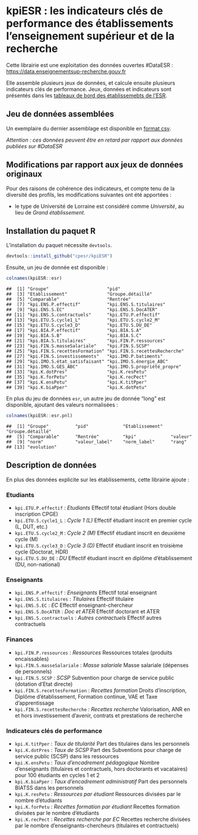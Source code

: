 kpiESR : les indicateurs clés de performance des établissements
l’enseignement supérieur et de la recherche
================

Cette librairie est une exploitation des données ouvertes \#DataESR :
<https://data.enseignementsup-recherche.gouv.fr>

Elle assemble plusieurs jeux de données, et calcule ensuite plusieurs
indicateurs clés de performance. Jeux, données et indicateurs sont
présentés dans les [tableaux de bord des établissemebts de
l’ESR](https://github.com/cpesr/tdbESR-rapport).

## Jeu de données assemblées

Un exemplaire du dernier assemblage est disponible en [format
csv](data/fr-cpesr-kpiesr.csv).

*Attention : ces données peuvent être en retard par rapport aux données
publiées sur \#DataESR*

## Modifications par rapport aux jeux de données originaux

Pour des raisons de cohérence des indicateurs, et compte tenu de la
diversité des profils, les modifications suivantes ont été apportées :

- le type de Université de Lorraine est considéré comme *Université*, au
  lieu de *Grand établissement*.

## Installation du paquet R

L’installation du paquet nécessite `devtools`.

``` r
devtools::install_github("cpesr/kpiESR")
```

Ensuite, un jeu de donnée est disponible :

``` r
colnames(kpiESR::esr)
```

    ##  [1] "Groupe"                      "pid"                        
    ##  [3] "Etablissement"               "Groupe.détaillé"            
    ##  [5] "Comparable"                  "Rentrée"                    
    ##  [7] "kpi.ENS.P.effectif"          "kpi.ENS.S.titulaires"       
    ##  [9] "kpi.ENS.S.EC"                "kpi.ENS.S.DocATER"          
    ## [11] "kpi.ENS.S.contractuels"      "kpi.ETU.P.effectif"         
    ## [13] "kpi.ETU.S.cycle1_L"          "kpi.ETU.S.cycle2_M"         
    ## [15] "kpi.ETU.S.cycle3_D"          "kpi.ETU.S.DU_DE"            
    ## [17] "kpi.BIA.P.effectif"          "kpi.BIA.S.A"                
    ## [19] "kpi.BIA.S.B"                 "kpi.BIA.S.C"                
    ## [21] "kpi.BIA.S.titulaires"        "kpi.FIN.P.ressources"       
    ## [23] "kpi.FIN.S.masseSalariale"    "kpi.FIN.S.SCSP"             
    ## [25] "kpi.FIN.S.recettesFormation" "kpi.FIN.S.recettesRecherche"
    ## [27] "kpi.FIN.S.investissements"   "kpi.IMO.P.batiments"        
    ## [29] "kpi.IMO.S.état_satisfaisant" "kpi.IMO.S.énergie_ABC"      
    ## [31] "kpi.IMO.S.GES_ABC"           "kpi.IMO.S.propriété_propre" 
    ## [33] "kpi.K.dotPres"               "kpi.K.resPetu"              
    ## [35] "kpi.K.forPetu"               "kpi.K.recPect"              
    ## [37] "kpi.K.ensPetu"               "kpi.K.titPper"              
    ## [39] "kpi.K.biaPper"               "kpi.K.dotPetu"

En plus du jeu de données `esr`, un autre jeu de donnée “long” est
disponible, ajoutant des valeurs normalisées :

``` r
colnames(kpiESR::esr.pnl)
```

    ##  [1] "Groupe"          "pid"             "Etablissement"   "Groupe.détaillé"
    ##  [5] "Comparable"      "Rentrée"         "kpi"             "valeur"         
    ##  [9] "norm"            "valeur_label"    "norm_label"      "rang"           
    ## [13] "evolution"

## Description de données

En plus des données explicite sur les établissements, cette librairie
ajoute :

### Etudiants

- `kpi.ETU.P.effectif` : *Etudiants* Effectif total étudiant (Hors
  double inscription CPGE)
- `kpi.ETU.S.cycle1_L` : *Cycle 1 (L)* Effectif étudiant inscrit en
  premier cycle (L, DUT, etc.)
- `kpi.ETU.S.cycle2_M` : *Cycle 2 (M)* Effectif étudiant inscrit en
  deuxième cycle (M)
- `kpi.ETU.S.cycle3_D` : *Cycle 3 (D)* Effectif étudiant inscrit en
  troisième cycle (Doctorat, HDR)
- `kpi.ETU.S.DU_DE` : *DU* Effectif étudiant inscrit en diplôme
  d’établissement (DU, non-national)

### Enseignants

- `kpi.ENS.P.effectif` : *Enseignants* Effectif total enseignant
- `kpi.ENS.S.titulaires` : *Titulaires* Effectif titulaire
- `kpi.ENS.S.EC` : *EC* Effectif enseignant-chercheur
- `kpi.ENS.S.DocATER` : *Doc et ATER* Effectif doctorant et ATER
- `kpi.ENS.S.contractuels` : *Autres contractuels* Effectif autres
  contractuels

### Finances

- `kpi.FIN.P.ressources` : *Ressources* Ressources totales (produits
  encaissables)
- `kpi.FIN.S.masseSalariale` : *Masse salariale* Masse salariale
  (dépenses de personnels)
- `kpi.FIN.S.SCSP` : *SCSP* Subvention pour charge de service public
  (dotation d’Etat directe)
- `kpi.FIN.S.recettesFormation` : *Recettes formation* Droits
  d’inscription, Diplôme d’établissement, Formation continue, VAE et
  Taxe d’apprentissage
- `kpi.FIN.S.recettesRecherche` : *Recettes recherche* Valorisation, ANR
  en et hors investissement d’avenir, contrats et prestations de
  recherche

### Indicateurs clés de performance

- `kpi.K.titPper` : *Taux de titularité* Part des titulaires dans les
  personnels
- `kpi.K.dotPres` : *Taux de SCSP* Part des Subventions pour charge de
  service public (SCSP) dans les ressources
- `kpi.K.ensPetu` : *Taux d’encadrement pédagogique* Nombre
  d’enseignants (titulaires et contractuels, hors doctorants et
  vacataires) pour 100 étudiants en cycles 1 et 2
- `kpi.K.biaPper` : *Taux d’encadrement administratif* Part des
  personnels BIATSS dans les personnels
- `kpi.K.resPetu` : *Ressources par étudiant* Ressources divisées par le
  nombre d’étudiants
- `kpi.K.forPetu` : *Recettes formation par étudiant* Recettes formation
  divisées par le nombre d’étudiants
- `kpi.K.recPect` : *Recettes recherche par EC* Recettes recherche
  divisées par le nombre d’enseignants-chercheurs (titulaires et
  contractuels)
